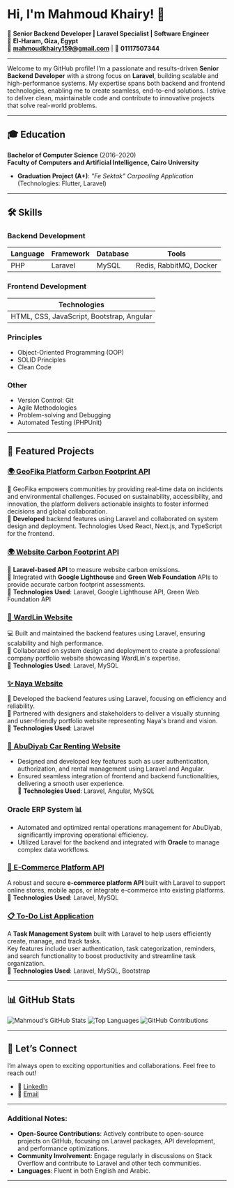 # Hi, I'm Mahmoud Khairy! 👋

🚀 **Senior Backend Developer | Laravel Specialist | Software Engineer**  
📍 **El-Haram, Giza, Egypt**  
📧 **[mahmoudkhairy159@gmail.com](mailto:mahmoudkhairy159@gmail.com)** | 📱 **01117507344**  

---

Welcome to my GitHub profile! I’m a passionate and results-driven **Senior Backend Developer** with a strong focus on **Laravel**, building scalable and high-performance systems. My expertise spans both backend and frontend technologies, enabling me to create seamless, end-to-end solutions. I strive to deliver clean, maintainable code and contribute to innovative projects that solve real-world problems.

---

## 🎓 **Education**
**Bachelor of Computer Science** (2016–2020)  
**Faculty of Computers and Artificial Intelligence, Cairo University**  
- **Graduation Project (A+)**: *"Fe Sektak" Carpooling Application* (Technologies: Flutter, Laravel)

---

## 🛠️ **Skills**
### **Backend Development**
| Language | Framework | Database | Tools |
|----------|-----------|----------|-------|
| PHP      | Laravel   | MySQL    | Redis, RabbitMQ, Docker |

### **Frontend Development**
| Technologies |
|--------------|
| HTML, CSS, JavaScript, Bootstrap, Angular |

### **Principles**
- Object-Oriented Programming (OOP)  
- SOLID Principles  
- Clean Code  

### **Other**
- Version Control: Git  
- Agile Methodologies  
- Problem-solving and Debugging  
- Automated Testing (PHPUnit)

---

## 🌟 **Featured Projects**
### [🌍 GeoFika Platform Carbon Footprint API](https://www.geofika.com)
🌱 GeoFika empowers communities by providing real-time data on incidents and environmental challenges. Focused on sustainability, accessibility, and innovation, the platform delivers actionable insights to foster informed decisions and global collaboration.  
🔧 **Developed** backend features using Laravel and collaborated on system design and deployment. Technologies Used React, Next.js, and TypeScript for the frontend.

### [🌍 Website Carbon Footprint API](https://www.wardlin.com/digital-recycling)
🌱 **Laravel-based API** to measure website carbon emissions.  
🔗 Integrated with **Google Lighthouse** and **Green Web Foundation** APIs to provide accurate carbon footprint assessments.  
🔧 **Technologies Used**: Laravel, Google Lighthouse API, Green Web Foundation API

### [🌟 WardLin Website](https://www.wardlin.com)
💻 Built and maintained the backend features using Laravel, ensuring scalability and high performance.  
🔧 Collaborated on system design and deployment to create a professional company portfolio website showcasing WardLin's expertise.  
🔧 **Technologies Used**: Laravel, MySQL

### [✨ Naya Website](https://nayauae.com)
🎨 Developed the backend features using Laravel, focusing on efficiency and reliability.  
🚀 Partnered with designers and stakeholders to deliver a visually stunning and user-friendly portfolio website representing Naya's brand and vision.  
🔧 **Technologies Used**: Laravel

### [🚗 AbuDiyab Car Renting Website](https://www.rent.abudiyab.com.sa/)
- Designed and developed key features such as user authentication, authorization, and rental management using Laravel and Angular.  
- Ensured seamless integration of frontend and backend functionalities, delivering a smooth user experience.  
🔧 **Technologies Used**: Laravel, Angular, MySQL

### **Oracle ERP System** 📊
- Automated and optimized rental operations management for AbuDiyab, significantly improving operational efficiency.  
- Utilized Laravel for the backend and integrated with **Oracle** to manage complex data workflows.

### [🛒 E-Commerce Platform API](https://github.com/mahmoudkhairy159/EcommerceAPI-Laravel)
A robust and secure **e-commerce platform API** built with Laravel to support online stores, mobile apps, or integrate e-commerce into existing platforms.  
🔧 **Technologies Used**: Laravel, MySQL

### [📋 To-Do List Application](https://github.com/mahmoudkhairy159/Laravel_TO_Do_Application)
A **Task Management System** built with Laravel to help users efficiently create, manage, and track tasks.  
Key features include user authentication, task categorization, reminders, and search functionality to boost productivity and streamline task organization.  
🔧 **Technologies Used**: Laravel, MySQL, Bootstrap

---

## 📊 **GitHub Stats**
![Mahmoud's GitHub Stats](https://github-readme-stats.vercel.app/api?username=mahmoudkhairy159&show_icons=true&theme=dark)
![Top Languages](https://github-readme-stats.vercel.app/api/top-langs/?username=mahmoudkhairy159&layout=compact&theme=dark)
![GitHub Contributions](https://github-readme-streak-stats.herokuapp.com/?user=mahmoudkhairy159)

---

## 🤝 **Let’s Connect**
I’m always open to exciting opportunities and collaborations. Feel free to reach out!

- 💼 [LinkedIn](https://www.linkedin.com/in/mahmoud-khairy-753b841b4/)
- 📧 [Email](mailto:mahmoudkhairy159@gmail.com)

---

### **Additional Notes:**
- **Open-Source Contributions**: Actively contribute to open-source projects on GitHub, focusing on Laravel packages, API development, and performance optimizations.
- **Community Involvement**: Engage regularly in discussions on Stack Overflow and contribute to Laravel and other tech communities.
- **Languages**: Fluent in both English and Arabic.

---
